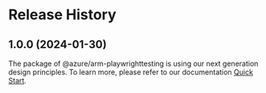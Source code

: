 # Release History
    
## 1.0.0 (2024-01-30)

The package of @azure/arm-playwrighttesting is using our next generation design principles. To learn more, please refer to our documentation [Quick Start](https://aka.ms/js-track2-quickstart).

